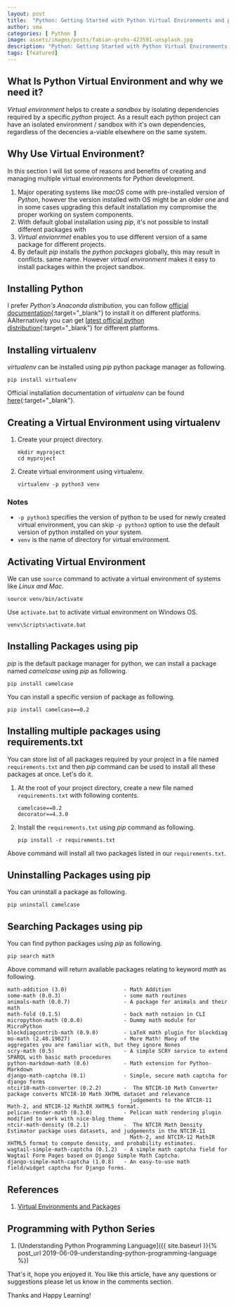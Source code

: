 ```yaml
---
layout: post
title:  "Python: Getting Started with Python Virtual Environments and pip"
author: sma
categories: [ Python ]
image: assets/images/posts/fabian-grohs-423591-unsplash.jpg
description: "Python: Getting Started with Python Virtual Environments and pip"
tags: [featured]
---
```


## What Is Python Virtual Environment and why we need it?

*Virtual environment* helps to create a *sandbox* by isolating dependencies required by a specific *python* project. As a result each python project can have an isolated environment / sandbox with it's own dependencies, regardless of the decencies a-viable elsewhere on the same system.

## Why Use Virtual Environment?



In this section I will list some of reasons and benefits of creating and managing multiple virtual environments for *Python* development.

1. Major operating systems like *macOS* come with pre-installed version of *Python*, however the version installed with OS might be an older one and in some cases upgrading this default installation 
my compromise the proper working on system components. 
2. With default global installation using *pip*, it's not possible to install different packages with 
3. *Virtual envionrmet* enables you to use different version of a same package for different projects.
4. By default *pip* installs the *python packages* globally, this may result in conflicts.
same name. However *virtual environment* makes it easy to install packages within the project sandbox.

## Installing Python

I prefer *Python's Anaconda distribution*, you can follow [official documentation](https://docs.anaconda.com/anaconda/install/){:target="_blank"} to install it on different platforms. AAlternatively you can get [latest official python distribution](https://www.python.org/downloads/release/python-373/){:target="_blank"} for different platforms. 

## Installing virtualenv

*virtualenv* can be installed using *pip* python package manager as following.

```
pip install virtualenv
```
Official installation documentation of *virtualenv* can be found [here](https://virtualenv.pypa.io/en/latest/installation/){:target="_blank"}.


## Creating a Virtual Environment using virtualenv

1. Create your project directory.
    ```
    mkdir myproject
    cd myproject
    ```
2. Create virtual environment using virtualenv.
    ```
    virtualenv -p python3 venv
    ```
### Notes
- `-p python3` specifies the version of python to be used for newly created virtual environment, you can skip `-p python3` option to use the default version of python installed on your system.
- `venv` is the name of directory for virtual environment.

## Activating Virtual Environment

We can use `source` command to activate a virtual environment of systems like *Linux and Mac*.

```
source venv/bin/activate
```
Use `activate.bat` to activate virtual environment on Windows OS.

```
venv\Scripts\activate.bat
```

## Installing Packages using pip

*pip* is the default package manager for python, we can install a package named *camelcase* using *pip* as following.

```
pip install camelcase
```

You can install a specific version of package as following.

```
pip install camelcase==0.2
```

## Installing multiple packages using requirements.txt

You can store list of all packages required by your project in a file named `requirements.txt` and then *pip* command can be used to install all these packages at once. Let's do it.

1. At the root of your project directory, create a new file named `requirements.txt` with following contents.
    ```
    camelcase==0.2
    decorator==4.3.0
    ```
2. Install the `requirements.txt` using *pip* command as following.
    ```
    pip install -r requirements.txt
    ```
Above command will install all two packages listed in our `requirements.txt`.


## Uninstalling Packages using pip

You can uninstall a package as following.

```
pip uninstall camelcase
```


## Searching Packages using pip

You can find python packages using *pip* as following.

```
pip search math
```

Above command will return available packages relating to keyword *math* as following.

```
math-addition (3.0)                  - Math Addition
some-math (0.0.3)                    - some math routines
animals-math (0.0.7)                 - A package for animals and their math
math-fold (0.1.5)                    - back math notaion in CLI
micropython-math (0.0.0)             - Dummy math module for MicroPython
blockdiagcontrib-math (0.9.0)        - LaTeX math plugin for blockdiag
mo-math (2.40.19027)                 - More Math! Many of the aggregates you are familiar with, but they ignore Nones
scry-math (0.5)                      - A simple SCRY service to extend SPARQL with basic math procedures
python-markdown-math (0.6)           - Math extension for Python-Markdown
django-math-captcha (0.1)            - Simple, secure math captcha for django forms
ntcir10-math-converter (0.2.2)       -  The NTCIR-10 Math Converter package converts NTCIR-10 Math XHTML dataset and relevance
                                       judgements to the NTCIR-11 Math-2, and NTCIR-12 MathIR XHTML5 format.
pelican-render-math (0.3.0)          - Pelican math rendering plugin modified to work with nice-blog theme
ntcir-math-density (0.2.1)           -  The NTCIR Math Density Estimator package uses datasets, and judgements in the NTCIR-11
                                       Math-2, and NTCIR-12 MathIR XHTML5 format to compute density, and probability estimates.
wagtail-simple-math-captcha (0.1.2)  - A simple math captcha field for Wagtail Form Pages based on Django Simple Math Captcha.
django-simple-math-captcha (1.0.8)   - An easy-to-use math field/widget captcha for Django forms.

```



## References
1. [Virtual Environments and Packages](https://docs.python.org/3/tutorial/venv.html)


## Programming with Python Series

1. [Understanding Python Programming Language]({{ site.baseurl }}{% post_url 2019-06-09-understanding-python-programming-language %})


That's it, hope you enjoyed it. You like this article, have any questions or suggestions please let us know in the comments section.

Thanks and Happy Learning!
